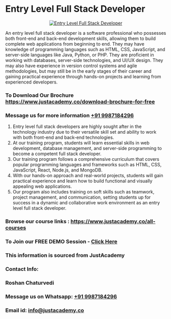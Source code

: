 # Entry Level Full Stack Developer

<p align="center">
  <a href="https://justacademy.co/program-detail/full-stack-web-development">
    <img src="https://justacademy.co/storage2/program_images/1704700371.webp" alt="Entry Level Full Stack Developer">
  </a>
</p>


An entry level full stack developer is a software professional who possesses both front-end and back-end development skills, allowing them to build complete web applications from beginning to end. They may have knowledge of programming languages such as HTML, CSS, JavaScript, and server-side languages like Java, Python, or PHP. They are proficient in working with databases, server-side technologies, and UI/UX design. They may also have experience in version control systems and agile methodologies, but may still be in the early stages of their career and gaining practical experience through hands-on projects and learning from experienced developers. 
### To Download Our Brochure https://www.justacademy.co/download-brochure-for-free
### Message us for more information [+91 9987184296](https://api.whatsapp.com/send?phone=919987184296)
1) Entry level full stack developers are highly sought after in the technology industry due to their versatile skill set and ability to work with both front-end and back-end technologies.
2) At our training program, students will learn essential skills in web development, database management, and server-side programming to become a competent full stack developer.
3) Our training program follows a comprehensive curriculum that covers popular programming languages and frameworks such as HTML, CSS, JavaScript, React, Node.js, and MongoDB.
4) With our hands-on approach and real-world projects, students will gain practical experience and learn how to build functional and visually appealing web applications.
5) Our program also includes training on soft skills such as teamwork, project management, and communication, setting students up for success in a dynamic and collaborative work environment as an entry level full stack developer.

### Browse our course links : https://www.justacademy.co/all-courses 
### To Join our FREE DEMO Session - [Click Here](https://www.justacademy.co/register-for-course-demo)


### This information is sourced from JustAcademy
### Contact Info:
### Roshan Chaturvedi
### Message us on Whatsapp: [+91 9987184296](https://api.whatsapp.com/send?phone=919987184296)
### Email id: [info@justacademy.co](mailto:info@justacademy.co)
                    